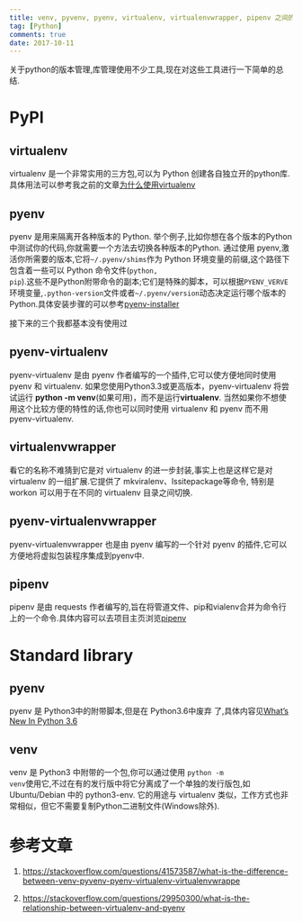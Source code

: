```yaml
---
title: venv, pyvenv, pyenv, virtualenv, virtualenvwrapper, pipenv 之间的区别
tag: [Python]
comments: true
date: 2017-10-11
---
```






关于python的版本管理,库管理使用不少工具,现在对这些工具进行一下简单的总结.

# PyPI

## virtualenv
virtualenv 是一个非常实用的三方包,可以为 Python 创建各自独立开的python库.具体用法可以参考我之前的文章[为什么使用virtualenv](http://www.leetao94.cn/2016/10/11/why-I-use-virtualenv/)

## pyenv
pyenv 是用来隔离开各种版本的 Python. 举个例子,比如你想在各个版本的Python中测试你的代码,你就需要一个方法去切换各种版本的Python. 通过使用 pyenv,激活你所需要的版本,它将<code>~/.pyenv/shims</code>作为 Python 环境变量的前缀,这个路径下包含着一些可以 Python 命令文件(<code>python, pip</code>).这些不是Python附带命令的副本;它们是特殊的脚本，可以根据<code>PYENV_VERVE</code>环境变量,<code>.python-version</code>文件或者<code>~/.pyenv/version</code>动态决定运行哪个版本的 Python.具体安装步骤的可以参考[pyenv-installer](https://github.com/pyenv/pyenv-installer)

接下来的三个我都基本没有使用过

## pyenv-virtualenv
pyenv-virtualenv 是由 pyenv 作者编写的一个插件,它可以使方便地同时使用 pyenv 和 virtualenv. 如果您使用Python3.3或更高版本，pyenv-virtualenv 将尝试运行 **python -m venv**(如果可用)，而不是运行**virtualenv**. 当然如果你不想使用这个比较方便的特性的话,你也可以同时使用 virtualenv 和 pyenv 而不用 pyenv-virtualenv.

## virtualenvwrapper
看它的名称不难猜到它是对 virtualenv 的进一步封装,事实上也是这样它是对 virtualenv 的一组扩展.它提供了 mkviralenv、lssitepackage等命令, 特别是 workon 可以用于在不同的 virtualenv 目录之间切换.

## pyenv-virtualenvwrapper
pyenv-virtualenvwrapper 也是由 pyenv 编写的一个针对 pyenv 的插件,它可以方便地将虚拟包装程序集成到pyenv中.

## pipenv
pipenv 是由 requests 作者编写的,旨在将管道文件、pip和vialenv合并为命令行上的一个命令.具体内容可以去项目主页浏览[pipenv](https://github.com/kennethreitz/pipenv)

# Standard library

## pyenv
pyenv 是 Python3中的附带脚本,但是在 Python3.6中废弃 了,具体内容见[What’s New In Python 3.6](https://docs.python.org/dev/whatsnew/3.6.html#id8)

## venv
venv 是 Python3 中附带的一个包,你可以通过使用 <code>python -m venv</code>使用它,不过在有的发行版中将它分离成了一个单独的发行版包,如 Ubuntu/Debian 中的 python3-env. 它的用途与 virtualenv 类似，工作方式也非常相似，但它不需要复制Python二进制文件(Windows除外).


# 参考文章
1. https://stackoverflow.com/questions/41573587/what-is-the-difference-between-venv-pyvenv-pyenv-virtualenv-virtualenvwrappe

2. https://stackoverflow.com/questions/29950300/what-is-the-relationship-between-virtualenv-and-pyenv